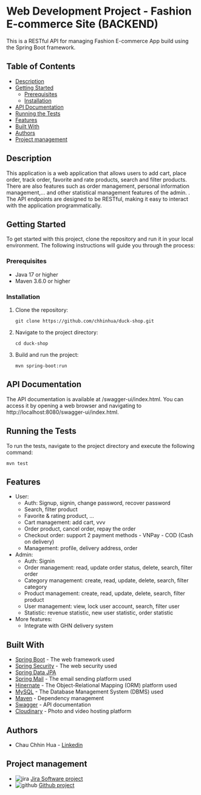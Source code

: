 # Web Development Project - Fashion E-commerce Site (BACKEND)

This is a RESTful API for managing Fashion E-commerce App build using the Spring Boot framework.

## Table of Contents
- [Description](#description)
- [Getting Started](#getting-started)
  - [Prerequisites](#prerequisites)
  - [Installation](#installation)
- [API Documentation](#api-documentation)
- [Running the Tests](#running-the-tests)
- [Features](#features)
- [Built With](#built-with)
- [Authors](#authors)
- [Project management](#project-management)

## Description

This application is a web application that allows users to add cart, place order, track order, favorite and rate products, search and filter products. There are also features such as order management, personal information management,... and other statistical management features of the admin. . The API endpoints are designed to be RESTful, making it easy to interact with the application programmatically.

## Getting Started

To get started with this project, clone the repository and run it in your local environment. The following instructions will guide you through the process:

### Prerequisites

- Java 17 or higher
- Maven 3.6.0 or higher

### Installation

1. Clone the repository:

   ```
   git clone https://github.com/chhinhua/duck-shop.git
2. Navigate to the project directory:

   ```
   cd duck-shop
3. Build and run the project:

   ```
   mvn spring-boot:run
   
## API Documentation

The API documentation is available at /swagger-ui/index.html. You can access it by opening a web browser and navigating to http://localhost:8080/swagger-ui/index.html.

## Running the Tests

To run the tests, navigate to the project directory and execute the following command:
   
    mvn test
   
   
## Features
- User:
    - Auth: Signup, signin, change password, recover password
    - Search, filter product
    - Favorite & rating product, ...
    - Cart management: add cart, vvv
    - Order product, cancel order, repay the order
    - Checkout order: support 2 payment methods
          - VNPay
          - COD (Cash on delivery)
    - Management: profile, delivery address, order
- Admin:
    - Auth: Signin  
    - Order management: read, update order status, delete, search, filter order
    - Category management: create, read, update, delete, search, filter category
    - Product management: create, read, update, delete, search, filter product
    - User management: view, lock user account, search, filter user
    - Statistic: revenue statistic, new user statistic, order statistic
- More features:
    - Integrate with GHN delivery system 

## Built With

- [Spring Boot](https://spring.io/projects/spring-boot) - The web framework used
- [Spring Security](https://docs.spring.io/spring-security/reference/index.html) - The web security used
- [Spring Data JPA](https://docs.spring.io/spring-data/jpa/reference/#auditing.annotations) 
- [Spring Mail](https://docs.spring.io/spring-framework/reference/integration/email.html) - The email sending platform used
- [Hinernate](https://hibernate.org/orm/documentation/6.4/) - The Object-Relational Mapping (ORM) platform used
- [MySQL](https://dev.mysql.com/doc/mysql-getting-started/en/) - The Database Management System (DBMS) used
- [Maven](https://maven.apache.org/) - Dependency management
- [Swagger](https://swagger.io/) - API documentation
- [Cloudinary](https://cloudinary.com/documentation) - Photo and video hosting platform

## Authors

- Chau Chhin Hua - [Linkedin](https://www.linkedin.com/in/chhin-hua/)

## Project management

- ![jira](https://github.com/chhinhua/duck-shop/assets/86371524/4e35533e-af74-47d4-ab7d-770b6765b483)
[Jira Software project](https://chhinhua02.atlassian.net/jira/software/projects/SCRUM/boards/1)
- ![github](https://github.com/chhinhua/duck-shop/assets/86371524/cb7e8a0d-4101-4708-a1dc-450117a04dc5)
 [Github project](https://github.com/users/chhinhua/projects/4)


   

